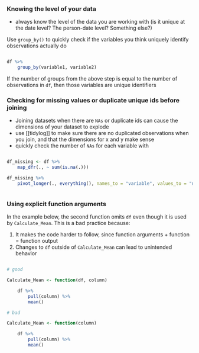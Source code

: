 
### Knowing the level of your data

- always know the level of the data you are working with (is it unique at the date level? The person-date level? Something else?)

Use `group_by()` to quickly check if the variables you think uniquely identify observations actually do

```R

df %>%
	group_by(variable1, variable2)

```

If the number of groups from the above step is equal to the number of observations in `df`, then those variables are unique identifiers

### Checking for missing values or duplicate unique ids before joining

- Joining datasets when there are `NAs` or duplicate ids can cause the dimensions of your dataset to explode
- use [[tidylog]] to make sure there are no duplicated observations when you join, and that the dimensions for x and y make sense
- quickly check the number of `NAs` for each variable with

```R

df_missing <- df %>%
	map_dfr(., ~ sum(is.na(.)))

df_missing %>% 
	pivot_longer(., everything(), names_to = "variable", values_to = "number_missing")



```

### Using explicit function arguments

In the example below, the second function omits `df` even though it is used by `Calculate_Mean`. This is a bad practice because:
1. It makes the code harder to follow, since function arguments + function = function output
2. Changes to `df` outside of `Calculate_Mean` can lead to unintended behavior

```R

# good

Calculate_Mean <- function(df, column)

	df %>%
		pull(column) %>%
		mean()

# bad

Calculate_Mean <- function(column)

	df %>%
		pull(column) %>%
		mean()



```